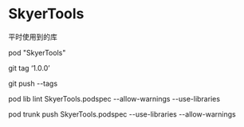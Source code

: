 # SkyerTools

平时使用到的库

pod "SkyerTools" 

git tag ‘1.0.0’

git push --tags

pod lib lint SkyerTools.podspec --allow-warnings --use-libraries

pod trunk push SkyerTools.podspec --use-libraries --allow-warnings
